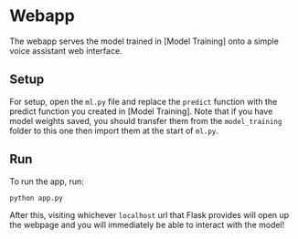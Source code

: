 # Webapp

The webapp serves the model trained in [Model Training] onto a simple voice assistant web interface.

## Setup

For setup, open the `ml.py` file and replace the `predict` function with the predict function you created in [Model Training]. Note that if you have model weights saved, you should transfer them from the `model_training` folder to this one then import them at the start of `ml.py`.

## Run

To run the app, run:

```
python app.py
```

After this, visiting whichever `localhost` url that Flask provides will open up the webpage and you will immediately be able to interact with the model!